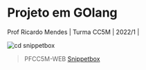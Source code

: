 # Projeto em GOlang

Prof Ricardo Mendes | Turma CC5M | 2022/1 |

![cd snippetbox](https://user-images.githubusercontent.com/62394959/164979244-a6a852cb-a867-427e-8a2b-4af52c2625d0.jpg)


> PFCC5M-WEB [Snippetbox](https://pfcc5m-web.suellenmayuko.repl.co/)
